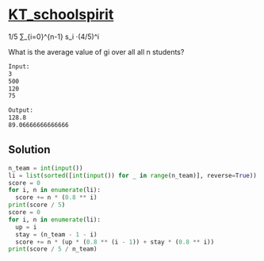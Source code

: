 # [KT_schoolspirit](https://open.kattis.com/problems/schoolspirit)

1/5 ∑_{i=0}^{n-1} s_i ⋅(4/5)^i

What is the average value of gi over all all n students?

```txt
Input:
3
500
120
75

Output:
128.8
89.06666666666666
```

## Solution

```py
n_team = int(input())
li = list(sorted([int(input()) for _ in range(n_team)], reverse=True))
score = 0
for i, n in enumerate(li):
  score += n * (0.8 ** i)
print(score / 5)
score = 0
for i, n in enumerate(li):
  up = i
  stay = (n_team - 1 - i)
  score += n * (up * (0.8 ** (i - 1)) + stay * (0.8 ** i))
print(score / 5 / n_team)
```
